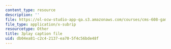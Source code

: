 ```yaml
---
content_type: resource
description: ''
file: https://ol-ocw-studio-app-qa.s3.amazonaws.com/courses/cms-608-game-design-fall-2010/db04ea81c2c42137ea705f4c56bde48f_68569.srt
file_type: application/x-subrip
resourcetype: Other
title: 3play caption file
uid: db04ea81-c2c4-2137-ea70-5f4c56bde48f
---
```

